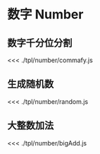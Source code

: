 # 数字 Number

## 数字千分位分割

<<< ./tpl/number/commafy.js

## 生成随机数

<<< ./tpl/number/random.js

## 大整数加法

<<< ./tpl/number/bigAdd.js